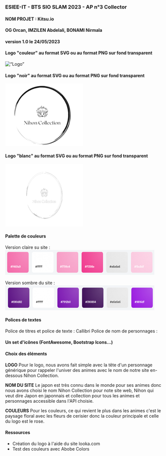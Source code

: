 ### ESIEE-IT - BTS SIO SLAM 2023 - AP n°3 Collector
#### NOM PROJET : Kitsu.io
#### OG Orcan, IMZILEN Abdelali, BONAMI Nirmala
#### version 1.0 le 24/05/2023

#### Logo "couleur" au format SVG ou au format PNG sur fond transparent  
<img src="image/logo.png" alt= “Logo” width="250" height="200">

#### Logo "noir" au format SVG ou au format PNG sur fond transparent  
<img src="image/image_transparente_noir.png" alt= “Logo” width="250" height="200">

#### Logo "blanc" au format SVG ou au format PNG sur fond transparent  
<img src="image/image_transparente_blanche.png" alt= “Logo” width="250" height="200">

#### Palette de couleurs 
Version claire su site : 
<img src="image/couleur.png" alt= “palette” width="480" height="80">

Version sombre du site :
<img src="image/couleur.sombre.png" alt= “palete” width="480" height="80">
#### Polices de textes
Police de titres et police de texte : Callibri
Police de nom de personnages : 

#### Un set d'icônes (FontAwesome, Bootstrap Icons...)  

#### Choix des éléments
**LOGO**
Pour le logo, nous avons fait simple avec la tête d'un personnage générique pour rappeler l'univer des animes avec le nom de notre site en-dessous Nihon Collection.   

**NOM DU SITE**
Le japon est très connu dans le monde pour ses animes donc nous avons choisi le nom Nihon Collection pour note site web, Nihon qui veut dire Japon en japonnais et collection pour tous les animes et personnages accessible dans l'API choisie. 

**COULEURS**
Pour les couleurs, ce qui revient le plus dans les animes c'est le paysage floral avec les fleurs de cerisier donc la couleur principale et celle du logo est le rose.

#### Ressources
- Création du logo à l'aide du site looka.com  
- Test des couleurs avec Abobe Colors
